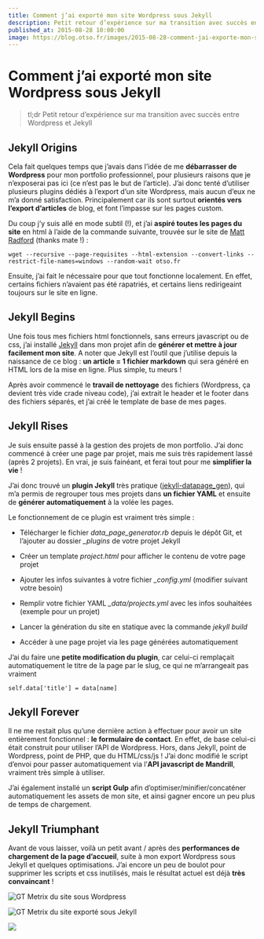 ```yaml
---
title: Comment j’ai exporté mon site Wordpress sous Jekyll
description: Petit retour d’expérience sur ma transition avec succès entre Wordpress et Jekyll
published_at: 2015-08-28 10:00:00
image: https://blog.otso.fr/images/2015-08-28-comment-jai-exporte-mon-site-wordpress-sous-jekyll/performances-jekyll.png
---
```


# Comment j’ai exporté mon site Wordpress sous Jekyll

> tl;dr Petit retour d’expérience sur ma transition avec succès entre Wordpress et Jekyll

## Jekyll Origins

Cela fait quelques temps que j’avais dans l’idée de me **débarrasser de Wordpress** pour mon portfolio professionnel, pour plusieurs raisons que je n’exposerai pas ici (ce n’est pas le but de l’article). J’ai donc tenté d’utiliser plusieurs plugins dédiés à l’export d’un site Wordpress, mais aucun d’eux ne m’a donné satisfaction. Principalement car ils sont surtout **orientés vers l’export d’articles** de blog, et font l’impasse sur les pages custom.

Du coup j’y suis allé en mode subtil (!), et j’ai **aspiré toutes les pages du site** en html à l’aide de la commande suivante, trouvée sur le site de [Matt Radford](http://mattrad.uk/downloading-an-entire-website-on-a-mac-using-wget/) (thanks mate !) :

    wget --recursive --page-requisites --html-extension --convert-links --restrict-file-names=windows --random-wait otso.fr

Ensuite, j’ai fait le nécessaire pour que tout fonctionne localement. En effet, certains fichiers n’avaient pas été rapatriés, et certains liens redirigeaint toujours sur le site en ligne.

## Jekyll Begins

Une fois tous mes fichiers html fonctionnels, sans erreurs javascript ou de css, j’ai installé [Jekyll](http://jekyllrb.com/) dans mon projet afin de **générer et mettre à jour facilement mon site**. A noter que Jekyll est l’outil que j’utilise depuis la naissance de ce blog : **un article = 1 fichier markdown** qui sera généré en HTML lors de la mise en ligne. Plus simple, tu meurs !

Après avoir commencé le **travail de nettoyage** des fichiers (Wordpress, ça devient très vide crade niveau code), j’ai extrait le header et le footer dans des fichiers séparés, et j’ai créé le template de base de mes pages.

## Jekyll Rises

Je suis ensuite passé à la gestion des projets de mon portfolio. J’ai donc commencé à créer une page par projet, mais me suis très rapidement lassé (après 2 projets). En vrai, je suis fainéant, et ferai tout pour me **simplifier la vie** !

J’ai donc trouvé un **plugin Jekyll** très pratique ([jekyll-datapage_gen](https://github.com/avillafiorita/jekyll-datapage_gen)), qui m’a permis de regrouper tous mes projets dans **un fichier YAML** et ensuite de **générer automatiquement** à la volée les pages.

Le fonctionnement de ce plugin est vraiment très simple :

- Télécharger le fichier _data_page_generator.rb_ depuis le dépôt Git, et l’ajouter au dossier _\_plugins_ de votre projet Jekyll

- Créer un template _project.html_ pour afficher le contenu de votre page projet

- Ajouter les infos suivantes à votre fichier _\_config.yml_ (modifier suivant votre besoin)

<script src="https://gist.github.com/adriantombu/e68ffbcc4cddb807b27aef8afa8b7486.js"></script>

- Remplir votre fichier YAML _\_data/projects.yml_ avec les infos souhaitées (exemple pour un projet)

<script src="https://gist.github.com/adriantombu/1078ac120a5e1f5ad3da6ed4ca0d0b7e.js"></script>

- Lancer la génération du site en statique avec la commande _jekyll build_

- Accéder à une page projet via les page générées automatiquement

J’ai du faire une **petite modification du plugin**, car celui-ci remplaçait automatiquement le titre de la page par le slug, ce qui ne m’arrangeait pas vraiment

    self.data['title'] = data[name]

## Jekyll Forever

Il ne me restait plus qu’une dernière action à effectuer pour avoir un site entièrement fonctionnel : **le formulaire de contact**. En effet, de base celui-ci était construit pour utiliser l’API de Wordpress. Hors, dans Jekyll, point de Wordpress, point de PHP, que du HTML/css/js ! J’ai donc modifié le script d’envoi pour passer automatiquement via l’**API javascript de Mandrill**, vraiment très simple à utiliser.

J’ai également installé un **script Gulp** afin d’optimiser/minifier/concaténer automatiquement les assets de mon site, et ainsi gagner encore un peu plus de temps de chargement.

## Jekyll Triumphant

Avant de vous laisser, voilà un petit avant / après des **performances de chargement de la page d’accueil**, suite à mon export Wordpress sous Jekyll et quelques optimisations. J’ai encore un peu de boulot pour supprimer les scripts et css inutilisés, mais le résultat actuel est déjà **très convaincant** !

![GT Metrix du site sous Wordpress](images/2015-08-28-comment-jai-exporte-mon-site-wordpress-sous-jekyll/performances-wordpress.png)

![GT Metrix du site exporté sous Jekyll](images/2015-08-28-comment-jai-exporte-mon-site-wordpress-sous-jekyll/performances-jekyll.png)

![](images/2015-08-28-comment-jai-exporte-mon-site-wordpress-sous-jekyll/happy-guys-dancing.gif)
